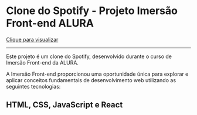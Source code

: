 # Clone do Spotify - Projeto Imersão Front-end ALURA

[Clique para visualizar ](https://chaysouzas.github.io/Spotify/)

***

Este projeto é um clone do Spotify, desenvolvido durante o curso de Imersão Front-end da ALURA. 

A Imersão Front-end proporcionou uma oportunidade única para explorar e aplicar conceitos fundamentais de desenvolvimento web utilizando as seguintes tecnologias:

## HTML, CSS, JavaScript e React
